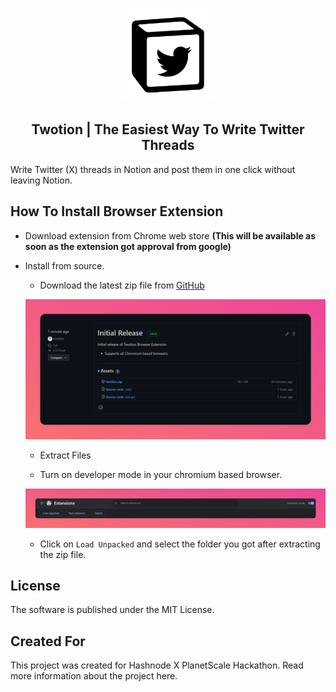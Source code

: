 <p align="center"><img src="client/public/images/logo.png" width="150" /></p>
<h2 align="center">Twotion | The Easiest Way To Write Twitter Threads</h2>

Write Twitter (X) threads in Notion and post them in one click without leaving Notion.

## How To Install Browser Extension

- Download extension from Chrome web store **(This will be available as soon as the extension got approval from google)**

- Install from source.

  - Download the latest zip file from [GitHub](https://github.com/osadavc/twotion/releases)

  ![Github Release](screenshots/gh-release.png)

  - Extract Files

  - Turn on developer mode in your chromium based browser.

  ![Developer Mode Chrome](screenshots/chrome-dev.png)

  - Click on `Load Unpacked` and select the folder you got after extracting the zip file.

## License

The software is published under the MIT License.

## Created For

This project was created for Hashnode X PlanetScale Hackathon. Read more information about the project here.
